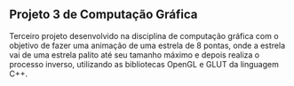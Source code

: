 ## **Projeto 3 de Computação Gráfica**

Terceiro projeto desenvolvido na disciplina de computação gráfica com o objetivo de fazer uma animação de uma estrela de 8 pontas, onde a estrela vai de uma estrela palito até seu tamanho máximo e depois realiza o processo inverso,  utilizando as bibliotecas OpenGL e GLUT da linguagem C++.

